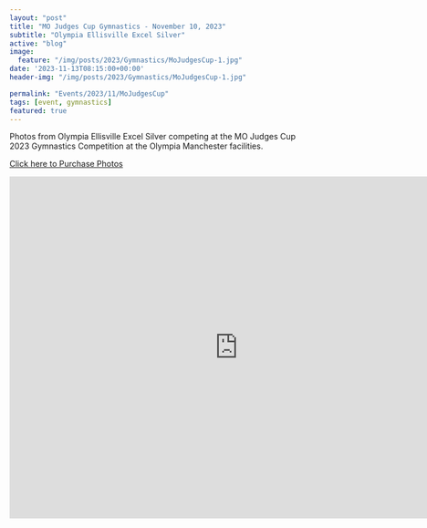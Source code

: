 ```yaml
---
layout: "post"
title: "MO Judges Cup Gymnastics - November 10, 2023"
subtitle: "Olympia Ellisville Excel Silver"
active: "blog"
image:
  feature: "/img/posts/2023/Gymnastics/MoJudgesCup-1.jpg"
date: '2023-11-13T08:15:00+00:00'
header-img: "/img/posts/2023/Gymnastics/MoJudgesCup-1.jpg"

permalink: "Events/2023/11/MoJudgesCup"
tags: [event, gymnastics]
featured: true
---
```


Photos from Olympia Ellisville Excel Silver competing at the MO Judges Cup 2023 Gymnastics Competition at the Olympia Manchester facilities.

[Click here to Purchase Photos](https://photos.rainbowmarks.com/2023/Gymnastics/MO-Judges-Cup-2023)

<iframe src="https://photos.rainbowmarks.com/frame/slideshow?key=MXwxM2&speed=3&transition=fade&autoStart=1&captions=0&navigation=0&playButton=0&randomize=0&transitionSpeed=2" width="800" height="600" frameborder="no" scrolling="no"></iframe>

